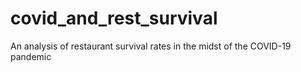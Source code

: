 # covid_and_rest_survival
An analysis of restaurant survival rates in the midst of the COVID-19 pandemic
